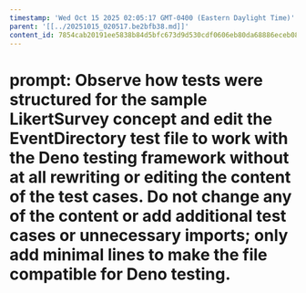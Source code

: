 ```yaml
---
timestamp: 'Wed Oct 15 2025 02:05:17 GMT-0400 (Eastern Daylight Time)'
parent: '[[../20251015_020517.be2bfb38.md]]'
content_id: 7854cab20191ee5838b84d5bfc673d9d530cdf0606eb80da68886eceb08533c5
---
```


# prompt: Observe how tests were structured for the sample LikertSurvey concept and edit the EventDirectory test file to work with the Deno testing framework without at all rewriting or editing the content of the test cases. Do not change any of the content or add additional test cases or unnecessary imports; only add minimal lines to make the file compatible for Deno testing.
